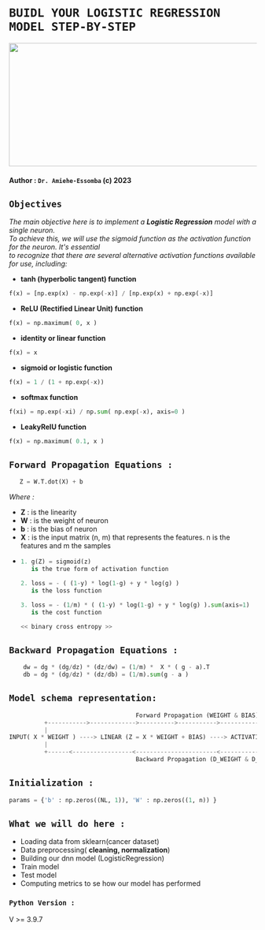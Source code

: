 # ```BUIDL YOUR LOGISTIC REGRESSION MODEL STEP-BY-STEP```
<img width="600px" height="250px" src="https://sebastianraschka.com/images/faq/logisticregr-neuralnet/schematic.png"></img>

#### <!-- AUTHOR -->Author : ```Dr. Amiehe-Essomba``` (c) 2023


## **```Objectives```**

*The main objective here is to implement a __Logistic Regression__ model with a single neuron.* \
*To achieve this, we will use the sigmoid function as the activation function for the neuron. It's essential* \
*to recognize that there are several alternative activation functions available for use, including:*

* __tanh (hyperbolic tangent) function__
```python
f(x) = [np.exp(x) - np.exp(-x)] / [np.exp(x) + np.exp(-x)]
``` 

* __ReLU (Rectified Linear Unit) function__
```python
f(x) = np.maximum( 0, x )
```

* __identity or linear function__
```python
f(x) = x
```

* __sigmoid or logistic function__
```python
f(x) = 1 / (1 + np.exp(-x))
```

* __softmax function__ 
```python
f(xi) = np.exp(-xi) / np.sum( np.exp(-x), axis=0 )
```

* __LeakyRelU function__ 
```python
f(x) = np.maximum( 0.1, x )
```
 
## ```Forward Propagation Equations :```
 ```python
    Z = W.T.dot(X) + b
 ```

  *Where :*

 * **Z** : is the linearity
 * **W** : is the weight of neuron
 * **b** : is the bias  of neuron
 * **X** : is the input matrix (n, m) that represents the features. n is the features and m the samples

- ```python
  1. g(Z) = sigmoid(z)
     is the true form of activation function

  2. loss = - ( (1-y) * log(1-g) + y * log(g) ) 
     is the loss function

  3. loss = - (1/m) * ( (1-y) * log(1-g) + y * log(g) ).sum(axis=1) 
     is the cost function

  << binary cross entropy >>
    ```


## ```Backward Propagation Equations : ```

```python 
    dw = dg * (dg/dz) * (dz/dw) = (1/m) *  X * ( g - a).T
    db = dg * (dg/dz) * (dz/db) = (1/m).sum(g - a )
```


## __```Model schema representation:```__

```python
                                    Forward Propagation (WEIGHT & BIAS)
          +----------->------------->---------->----------->----------------------------+
          |                                                                             |             1 if p > 0.5 else 0           
INPUT( X * WEIGHT ) ----> LINEAR (Z = X * WEIGHT + BIAS) ----> ACTIVATION( SIGMOID(Z) ) ---> OUTPUT( Y[ idx([p, 1 - p]) ] )
          |                                                                              |                
          +------<-----------------<-----------------------<-------------------<---------+
                                    Backward Propagation (D_WEIGHT & D_BIAS)

```

## __```Initialization :```__
```python
params = {'b' : np.zeros((NL, 1)), 'W' : np.zeros((1, n)) }
```

## ```What we will do here :```

 - Loading data from sklearn(cancer dataset)
 - Data preprocessing( **cleaning, normalization**)
 - Building our dnn model (LogisticRegression)
 - Train model
 - Test model
 - Computing metrics to se how our model has performed
 
 ### __```Python Version :```__
   V >= 3.9.7
